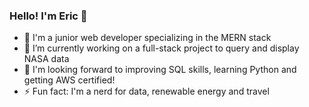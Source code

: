 ### Hello! I'm Eric 👋

- :city_sunrise: I'm a junior web developer specializing in the MERN stack
- 🔭 I’m currently working on a full-stack project to query and display NASA data
- :date: I'm looking forward to improving SQL skills, learning Python and getting AWS certified!
- ⚡ Fun fact: I'm a nerd for data, renewable energy and travel 


<!--
**neffej/neffej** is a ✨ _special_ ✨ repository because its `README.md` (this file) appears on your GitHub profile.

Here are some ideas to get you started:

- 🔭 I’m currently working on ...
- 🌱 I’m currently learning ...
- 👯 I’m looking to collaborate on ...
- 🤔 I’m looking for help with ...
- 💬 Ask me about ...
- 📫 How to reach me: ...
- 😄 Pronouns: ...
- ⚡ Fun fact: ...
-->
